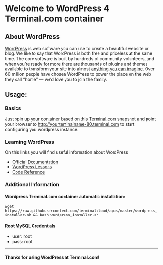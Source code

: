 # Welcome to WordPress 4 Terminal.com container
## About WordPress
[WordPress](http://wordpress.org/) is web software you can use to create a beautiful website or blog. We like to say that WordPress is both free and priceless at the same time.
The core software is built by hundreds of community volunteers, and when you’re ready for more there are [thousands of plugins](http://wordpress.org/plugins/) and [themes](http://wordpress.org/themes/) available to transform your site into almost [anything you can imagine](http://wordpress.org/showcase/). Over 60 million people have chosen WordPress to power the place on the web they call “home” — we’d love you to join the family.

## Usage:
### Basics
Just spin up your container based on this [Terminal.com](https://www.terminal.com) snapshot and point your browser to http://yourteminalname-80.terminal.com to start configuring you wordpress instance.

### Learning WordPress
On this links you will find useful information about WordPress
- [Official Documentation](http://codex.wordpress.org/Main_Page)
- [WordPress Lessons](http://codex.wordpress.org/WordPress_Lessons)
- [Code Reference](http://developer.wordpress.org/reference)

### Additional Information
#### Wordpress Terminal.com container automatic installation:
`wget https://raw.githubusercontent.com/terminalcloud/apps/master/wordpress_installer.sh && bash wordpress_installer.sh`
#### Root MySQL Credentials
- user: root
- pass: root

---

#### Thanks for using WordPress at Terminal.com!